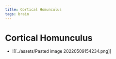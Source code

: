 ```yaml
---
title: Cortical Homunculus
tags: brain
---
```


# Cortical Homunculus
- ![[../assets/Pasted image 20220509154234.png]]








































